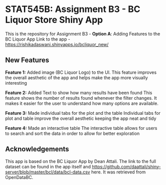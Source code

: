 # STAT545B: Assignment B3 - BC Liquor Store Shiny App 
This is the repository for Assignment B3 - **Option A**: Adding Features to the BC Liquor App 
Link to the app - https://rishikadaswani.shinyapps.io/bcliquor_new/  

## New Features 
**Feature 1:** Added image (BC Liquor Logo) to the UI. 
This feature improves the overall aesthetic of the app and helps make the app more visually interesting 

**Feature 2:** Added Text to show how many results have been found 
This feature shows the number of results found whenever the filter changes. It makes it easier for the user to understand how many options are available. 

**Feature 3:** Made individual tabs for the plot and the table 
Individual tabs for plot and table improve the overall aesthetic keeping the app neat and tidy 

**Feature 4:** Made an interactive table 
The interactive table allows for users to search and sort the data in order to allow for better exploration 

## Acknowledgements 
This app is based on the BC Liquor App by Dean Attali. The link to the full dataset can be found in the app itself and https://github.com/daattali/shiny-server/blob/master/bcl/data/bcl-data.csv here. It was retrieved from OpenDataBC. 
